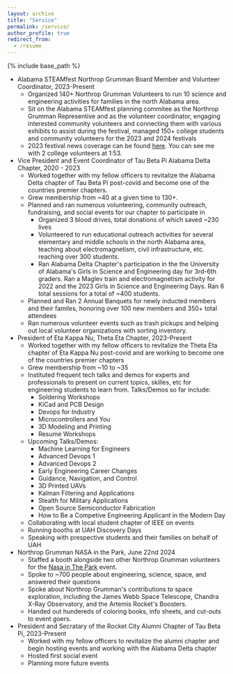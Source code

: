 ```yaml
---
layout: archive
title: "Service"
permalink: /service/
author_profile: true
redirect_from:
  - /resume
---
```


{% include base_path %}

* Alabama STEAMfest Northrop Grumman Board Member and Volunteer Coordinator, 2023-Present
  * Organized 140+ Northrop Grumman Volunteers to run 10 science and engineering activities for families in the north Alabama area. 
  * Sit on the Alabama STEAMfest planning commitee as the Northrop Grumman Representive and as the volunteer coordinator, engaging interested community volunteers and connecting them with various exhibits to assist during the festival, managed 150+ college students and community volunteers for the 2023 and 2024 festivals
  * 2023 festival news coverage can be found [here](https://www.waff.com/2023/10/29/steam-fest-welcomes-thousands-von-braun-center/). You can see me with 2 college volunteers at 1:53.
* Vice President and Event Coordinator of Tau Beta Pi Alabama Delta Chapter, 2020 - 2023
  * Worked together with my fellow officers to revitalize the Alabama Delta chapter of Tau Beta Pi post-covid and become one of the countries premier chapters. 
  * Grew membership from ~40 at a given time to 130+.
  * Planned and ran numerous volunteering, community outreach, fundraising, and social events for our chapter to participate in
    * Organized 3 blood drives, total donations of which saved ~230 lives
    * Volunteered to run educational outreach activities for several elementary and middle schools in the north Alabama area, teaching about electromagnetism, civil infrastructure, etc. reaching over 300 students.
    * Ran Alabama Delta Chapter's participation in the the University of Alabama's Girls in Science and Engineering day for 3rd-6th graders. Ran a Maglev train and electromagnetism activity for 2022 and the 2023 Girls in Science and Engineering Days. Ran 6 total sessions for a total of ~400 students.
  * Planned and Ran 2 Annual Banquets for newly inducted members and their familes, honoring over 100 new members and 350+ total attendees
  * Ran numerous volunteer events such as trash pickups and helping out local volunteer organizations with sorting inventory.
* President of Eta Kappa Nu, Theta Eta Chapter, 2023-Present
  * Worked together with my fellow officers to revitalize the Theta Eta chapter of Eta Kappa Nu post-covid and are working to become one of the countries premier chapters
  * Grew membership from ~10 to ~35
  * Instituted frequent tech talks and demos for experts and professionals to present on current topics, skilles, etc for engineering students to learn from. Talks/Demos so far include:
    * Soldering Workshops
    * KiCad and PCB Design
    * Devops for Industry
    * Microcontrollers and You
    * 3D Modeling and Printing
    * Resume Workshops
  * Upcoming Talks/Demos:
    * Machine Learning for Engineers
    * Advanced Devops 1
    * Advanced Devops 2
    * Early Engineering Career Changes
    * Guidance, Navigation, and Control
    * 3D Printed UAVs
    * Kalman Filtering and Applications
    * Stealth for Military Applications
    * Open Source Semiconductor Fabrication
    * How to Be a Competive Engineering Applicant in the Modern Day
  * Collaborating with local student chapter of IEEE on events
  * Running booths at UAH Discovery Days
  * Speaking with prespective students and their families on behalf of UAH
* Northrop Grumman NASA in the Park, June 22nd 2024
  * Staffed a booth alongside two other Northrop Grumman volunteers for the [Nasa in The Park](https://www.theredstonerocket.com/tech_today/article_ab516414-38e8-11ef-9a4a-5f99945a7c4c.html) event.
  * Spoke to ~700 people about engineering, science, space, and answered their questions
  * Spoke about Northrop Grumman's contributions to space exploration, including the James Webb Space Telescope, Chandra X-Ray Observatory, and the Artemis Rocket's Boosters.
  * Handed out hundereds of coloring books, info sheets, and cut-outs to event goers.
* President and Secratary of the Rocket City Alumni Chapter of Tau Beta Pi, 2023-Present
  * Worked with my fellow officers to revitalize the alumni chapter and begin hosting events and working with the Alabama Delta chapter
  * Hosted first social event
  * Planning more future events